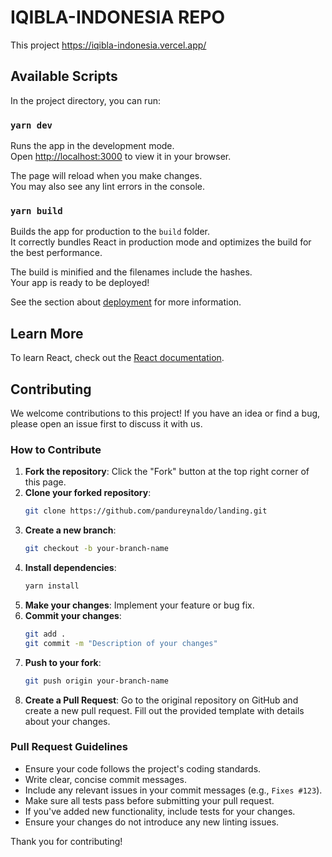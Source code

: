 # IQIBLA-INDONESIA REPO

This project https://iqibla-indonesia.vercel.app/

## Available Scripts

In the project directory, you can run:

### `yarn dev`

Runs the app in the development mode.\
Open [http://localhost:3000](http://localhost:3000) to view it in your browser.

The page will reload when you make changes.\
You may also see any lint errors in the console.

### `yarn build`

Builds the app for production to the `build` folder.\
It correctly bundles React in production mode and optimizes the build for the best performance.

The build is minified and the filenames include the hashes.\
Your app is ready to be deployed!

See the section about [deployment](https://facebook.github.io/create-react-app/docs/deployment) for more information.


## Learn More

To learn React, check out the [React documentation](https://reactjs.org/).

## Contributing

We welcome contributions to this project! If you have an idea or find a bug, please open an issue first to discuss it with us.

### How to Contribute

1. **Fork the repository**: Click the "Fork" button at the top right corner of this page.
2. **Clone your forked repository**:
    ```bash
    git clone https://github.com/pandureynaldo/landing.git
    ```
3. **Create a new branch**:
    ```bash
    git checkout -b your-branch-name
    ```
4. **Install dependencies**:
    ```bash
    yarn install
    ```
5. **Make your changes**: Implement your feature or bug fix.
6. **Commit your changes**:
    ```bash
    git add .
    git commit -m "Description of your changes"
    ```
7. **Push to your fork**:
    ```bash
    git push origin your-branch-name
    ```
8. **Create a Pull Request**: Go to the original repository on GitHub and create a new pull request. Fill out the provided template with details about your changes.

### Pull Request Guidelines

- Ensure your code follows the project's coding standards.
- Write clear, concise commit messages.
- Include any relevant issues in your commit messages (e.g., `Fixes #123`).
- Make sure all tests pass before submitting your pull request.
- If you've added new functionality, include tests for your changes.
- Ensure your changes do not introduce any new linting issues.

Thank you for contributing!
